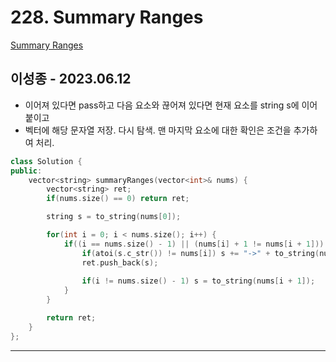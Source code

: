 # 228. Summary Ranges

[Summary Ranges](https://leetcode.com/problems/summary-ranges/)

## 이성종 - 2023.06.12

- 이어져 있다면 pass하고 다음 요소와 끊어져 있다면 현재 요소를 string s에 이어붙이고
- 벡터에 해당 문자열 저장. 다시 탐색. 맨 마지막 요소에 대한 확인은 조건을 추가하여 처리.

```cpp
class Solution {
public:
    vector<string> summaryRanges(vector<int>& nums) {
        vector<string> ret;
        if(nums.size() == 0) return ret;

        string s = to_string(nums[0]);

        for(int i = 0; i < nums.size(); i++) {
            if((i == nums.size() - 1) || (nums[i] + 1 != nums[i + 1])) {
                if(atoi(s.c_str()) != nums[i]) s += "->" + to_string(nums[i]);
                ret.push_back(s);
                
                if(i != nums.size() - 1) s = to_string(nums[i + 1]); 
            }
        }

        return ret;
    }
};
```

---

